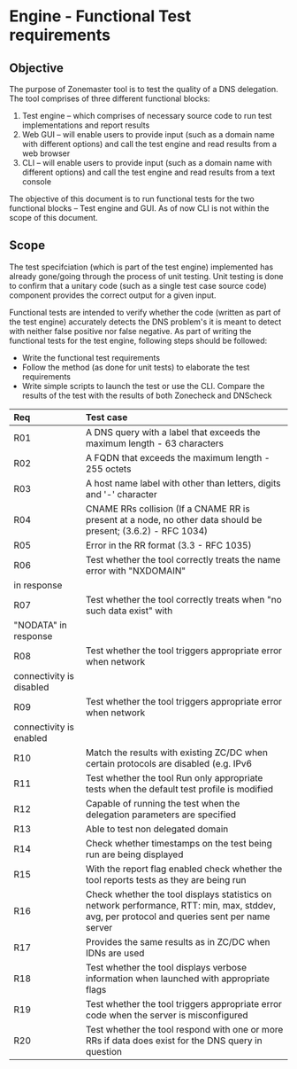 Engine - Functional Test requirements
======================================

Objective
----------
The purpose of Zonemaster tool is to test the quality of a DNS delegation.
The tool comprises of three different functional blocks: 
   1. Test engine – which comprises of necessary source code to run test
implementations and report results
   2. Web GUI – will enable users to provide input (such as a domain name 
with different options) and call the test engine and read results from a web
browser
   3. CLI – will enable users to provide input (such as a domain name with
different options) and call the test engine and read results from a text
console

The objective of this document is to run functional tests for the two
functional blocks – Test engine and GUI. As of now CLI is not within the
scope of this document.

Scope
------

The test specifciation (which is part of the test engine) implemented has already
gone/going through the process of unit testing. Unit testing is done to
confirm that a unitary code (such as a single test case source code)
component provides the correct output for a given input. 

Functional tests are intended to verify whether the code (written as part of
the test engine) accurately detects the DNS problem's it is meant to detect
with neither false positive nor false negative. As part of writing the
functional tests for the test engine, following steps should be followed:
   * Write the functional test requirements
   * Follow the method (as done for unit tests) to elaborate the test
   requirements
   * Write simple scripts to launch the test or use the CLI.  Compare the 
   results of the test with the results of both Zonecheck and DNScheck



|Req| Test case                                  | 
|:--|:-------------------------------------------|
|R01|A DNS query with a label that exceeds the maximum length - 63 characters|[Test Case](../specifications/tests/Connectivity-TP/connectivity01.md)|
|R02|A FQDN that exceeds the maximum length - 255 octets||
|R03|A host name label with other than letters, digits and '-' character ||
|R04|CNAME RRs collision (If a CNAME RR is present at a node, no other data should be present; (3.6.2) - RFC 1034) ||
|R05|Error in the RR format (3.3 - RFC 1035)||
|R06|Test whether the tool correctly treats the name error with "NXDOMAIN"
in response||
|R07|Test whether the tool correctly treats when "no such data exist"  with
"NODATA" in response||
|R08|Test whether the tool triggers appropriate error when network
connectivity is disabled||
|R09|Test whether the tool triggers appropriate error when network
connectivity is enabled||
|R10|Match the results with existing ZC/DC when certain protocols are disabled (e.g. IPv6||
|R11|Test whether the tool Run only appropriate tests when the default test profile is modified||
|R12|Capable of running the test when the delegation parameters are specified||
|R13|Able to test non delegated domain||
|R14|Check whether timestamps on the test being run are being displayed||
|R15|With the report flag enabled check whether the tool reports tests as they are being run||
|R16|Check whether the tool displays statistics on network performance, RTT: min, max, stddev, avg, per protocol and queries sent per name server||
|R17|Provides the same results as in ZC/DC when IDNs are used||
|R18|Test whether the tool displays verbose information when launched with appropriate flags||
|R19|Test whether the tool triggers appropriate error code when the server is misconfigured||
|R20|Test whether the tool respond with one or more RRs if data does exist for the DNS query in question||


